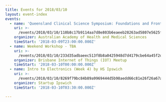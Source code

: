 ```yaml
---
title: Events for 2018/03/10
layout: event-index
events:
  - name: 'Queensland Clinical Science Symposium: Foundations and Frontiers'
    uri: >-
      /events/2018/03/10/110b8c17b9114aa7d8e803b6eaeeb28263ad5807e5625f4432d2109cda5e949b
    organizer: Australian Academy of Health and Medical Sciences
    timeStart: '2018-03-09T23:00:00.000Z'
  - name: Weekend Workshop - TBA
    uri: >-
      /events/2018/03/10/233d35adbaeec513f8b8a0425948d7d4179cbe64a45f2dbf0d8c6c9b7cbdcfe5
    organizer: Brisbane Internet of Things (IOT) Meetup
    timeStart: '2018-03-10T00:00:00.000Z'
  - name: Intro to Electronics (Week 4) by HS Ipswich
    uri: >-
      /events/2018/03/10/8269f79bc84b89a9969444d5b98aedd66c81e26f26a67aafcbc41e4b27d36dd5
    organizer: Startup Ipswich
    timeStart: '2018-03-10T03:30:00.000Z'

---
```


